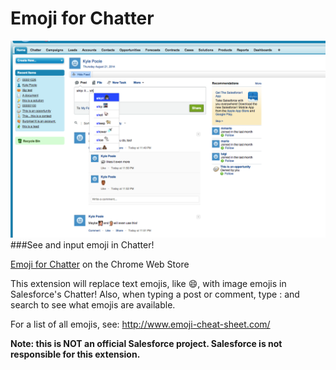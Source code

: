 Emoji for Chatter
=======================
![Emoji for Chatter](/images/emoji-for-chatter_autocomplete.png?raw=true "Emoji for Chatter")
###See and input emoji in Chatter!

[Emoji for Chatter](https://chrome.google.com/webstore/detail/emoji-for-chatter/dipcnkfbpgiehajjcohgldhjdnhpijhf?hl=en-US&utm_source=chrome-ntp-launcher) on the Chrome Web Store

This extension will replace text emojis, like :smile:, with image emojis in Salesforce's Chatter! Also, when typing a post or comment, type : and search to see what emojis are available.

For a list of all emojis, see: http://www.emoji-cheat-sheet.com/

**Note: this is NOT an official Salesforce project. Salesforce is not responsible for this extension.**
